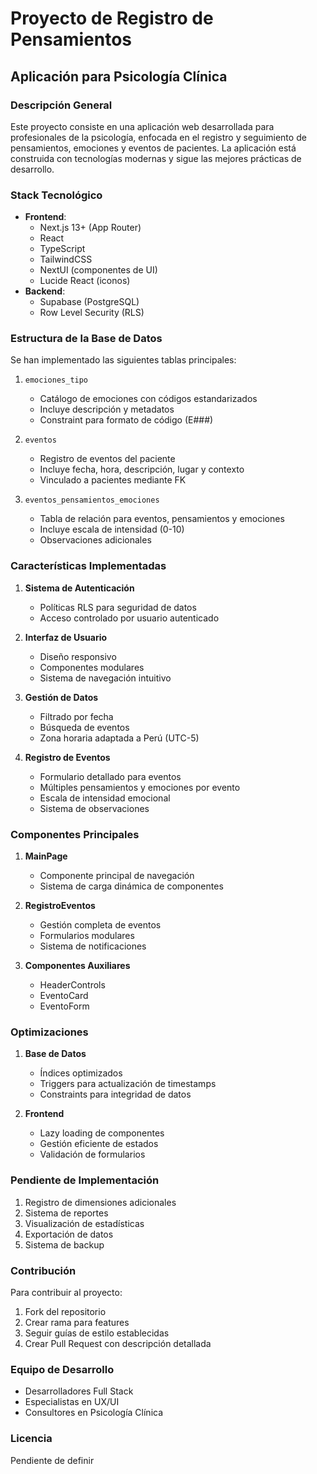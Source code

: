 # Proyecto de Registro de Pensamientos
## Aplicación para Psicología Clínica

### Descripción General
Este proyecto consiste en una aplicación web desarrollada para profesionales de la psicología, enfocada en el registro y seguimiento de pensamientos, emociones y eventos de pacientes. La aplicación está construida con tecnologías modernas y sigue las mejores prácticas de desarrollo.

### Stack Tecnológico
- **Frontend**:
  - Next.js 13+ (App Router)
  - React
  - TypeScript
  - TailwindCSS
  - NextUI (componentes de UI)
  - Lucide React (iconos)
- **Backend**:
  - Supabase (PostgreSQL)
  - Row Level Security (RLS)

### Estructura de la Base de Datos
Se han implementado las siguientes tablas principales:
1. `emociones_tipo`
   - Catálogo de emociones con códigos estandarizados
   - Incluye descripción y metadatos
   - Constraint para formato de código (E###)

2. `eventos`
   - Registro de eventos del paciente
   - Incluye fecha, hora, descripción, lugar y contexto
   - Vinculado a pacientes mediante FK

3. `eventos_pensamientos_emociones`
   - Tabla de relación para eventos, pensamientos y emociones
   - Incluye escala de intensidad (0-10)
   - Observaciones adicionales

### Características Implementadas
1. **Sistema de Autenticación**
   - Políticas RLS para seguridad de datos
   - Acceso controlado por usuario autenticado

2. **Interfaz de Usuario**
   - Diseño responsivo
   - Componentes modulares
   - Sistema de navegación intuitivo

3. **Gestión de Datos**
   - Filtrado por fecha
   - Búsqueda de eventos
   - Zona horaria adaptada a Perú (UTC-5)

4. **Registro de Eventos**
   - Formulario detallado para eventos
   - Múltiples pensamientos y emociones por evento
   - Escala de intensidad emocional
   - Sistema de observaciones

### Componentes Principales
1. **MainPage**
   - Componente principal de navegación
   - Sistema de carga dinámica de componentes

2. **RegistroEventos**
   - Gestión completa de eventos
   - Formularios modulares
   - Sistema de notificaciones

3. **Componentes Auxiliares**
   - HeaderControls
   - EventoCard
   - EventoForm

### Optimizaciones
1. **Base de Datos**
   - Índices optimizados
   - Triggers para actualización de timestamps
   - Constraints para integridad de datos

2. **Frontend**
   - Lazy loading de componentes
   - Gestión eficiente de estados
   - Validación de formularios

### Pendiente de Implementación
1. Registro de dimensiones adicionales
2. Sistema de reportes
3. Visualización de estadísticas
4. Exportación de datos
5. Sistema de backup

### Contribución
Para contribuir al proyecto:
1. Fork del repositorio
2. Crear rama para features
3. Seguir guías de estilo establecidas
4. Crear Pull Request con descripción detallada

### Equipo de Desarrollo
- Desarrolladores Full Stack
- Especialistas en UX/UI
- Consultores en Psicología Clínica

### Licencia
Pendiente de definir
